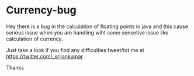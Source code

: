 # Currency-bug
 Hey there is a bug in the calculation of floating points in java and this cause serious issue when you are handling wiht some sensetive issue like calculation of currency.
 
 Just take a look if you find any difficulties tweet/txt me at https://twitter.com/_srijankumar
 
 Thanks
